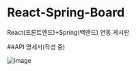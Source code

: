 # React-Spring-Board
React(프론트엔드)+Spring(백엔드) 연동 게시판



##API 명세서(작성 중)


![image](https://github.com/taeyoung0504/React-Spring-Board/assets/128016593/2de0b13c-52b3-464e-bd57-2f87e07394a4)
